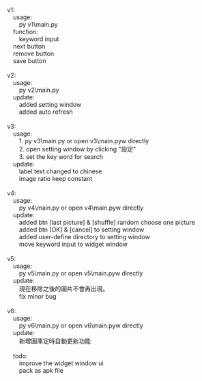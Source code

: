 v1:<br />
&emsp;usage:<br />
&emsp;&emsp;py v1\main.py<br />
&emsp;function:<br />
&emsp;&emsp;keyword input<br />
&emsp;next button<br />
&emsp;remove button<br />
&emsp;save button<br />
<br />
v2:<br />
&emsp;usage:<br />
&emsp;&emsp;py v2\main.py<br />
&emsp;update:<br />
&emsp;&emsp;added setting window<br />
&emsp;&emsp;added auto refresh<br />
<br />
v3:<br />
&emsp;usage:<br />
&emsp;&emsp;1. py v3\main.py or open v3\main.pyw directly<br />
&emsp;&emsp;2. open setting window by clicking "設定"<br />
&emsp;&emsp;3. set the key word for search<br />
&emsp;update:<br />
&emsp;&emsp;label text changed to chinese<br />
&emsp;&emsp;image ratio keep constant<br />
<br />
v4:<br />
&emsp;usage:<br />
&emsp;&emsp;py v4\main.py or open v4\main.pyw directly<br />
&emsp;update:<br />
&emsp;&emsp;added btn [last picture] & [shuffle] random choose one picture<br />
&emsp;&emsp;added btn [OK] & [cancel] to setting window<br />
&emsp;&emsp;added user-define directory to setting window<br />
&emsp;&emsp;move keyword input to widget window<br />
<br />
v5:<br />
&emsp;usage:<br />
&emsp;&emsp;py v5\main.py or open v5\main.pyw directly<br />
&emsp;update:<br />
&emsp;&emsp;現在移除之後的圖片不會再出現。<br />
&emsp;&emsp;fix minor bug<br />
<br />
v6:<br />
&emsp;usage:<br />
&emsp;&emsp;py v6\main.py or open v6\main.pyw directly<br />
&emsp;update:<br />
&emsp;&emsp;新增圖庫定時自動更新功能<br />
<br />
&emsp;todo:<br />
&emsp;&emsp;improve the widget window ui<br />
&emsp;&emsp;pack as apk file

